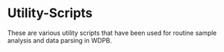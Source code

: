 # Utility-Scripts
These are various utility scripts that have been used for routine sample analysis and data parsing in WDPB.
